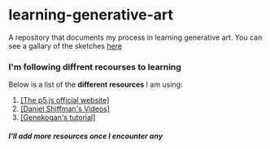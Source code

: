 # learning-generative-art
A repository that documents my process in learning generative art. 
You can see a gallary of the sketches <a href="https://athoug.xyz/day40/index.html">here</a>

### I'm following diffrent recourses to learning
Below is a list of the **different resources** I am using:
1. <a href = "http://p5js.org/" >[The p5.js official website]</a>
1. <a href = "https://www.youtube.com/user/shiffman" >[Daniel Shiffman's Videos]</a>
1. <a href ="http://genekogan.com/code/p5js-transformations/"> [Genekogan's tutorial]</a>

##### I'll add more resources once I encounter any
